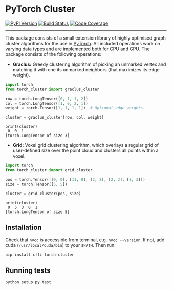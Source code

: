 [pypi-image]: https://badge.fury.io/py/torch-cluster.svg
[pypi-url]: https://pypi.python.org/pypi/torch-cluster
[build-image]: https://travis-ci.org/rusty1s/pytorch_cluster.svg?branch=master
[build-url]: https://travis-ci.org/rusty1s/pytorch_cluster
[coverage-image]: https://codecov.io/gh/rusty1s/pytorch_cluster/branch/master/graph/badge.svg
[coverage-url]: https://codecov.io/github/rusty1s/pytorch_cluster?branch=master

# PyTorch Cluster

[![PyPI Version][pypi-image]][pypi-url]
[![Build Status][build-image]][build-url]
[![Code Coverage][coverage-image]][coverage-url]

--------------------------------------------------------------------------------

This package consists of a small extension library of highly optimised graph cluster algorithms for the use in [PyTorch](http://pytorch.org/).
All included operations work on varying data types and are implemented both for CPU and GPU.
The package consists of the following operations:

* **Graclus:** Greedy clustering algorithm of picking an unmarked vertex and matching it with one its unmarked neighbors (that maximizes its edge weight).

```python
import torch
from torch_cluster import graclus_cluster

row = torch.LongTensor([0, 1, 1, 2])
col = torch.LongTensor([1, 0, 2, 1])
weight = torch.Tensor([1, 1, 1, 1])  # Optional edge weights.

cluster = graclus_cluster(row, col, weight)
```

```
print(cluster)
 0  0  1
[torch.LongTensor of size 3]
```

* **Grid:** Voxel grid clustering algorithm, which overlays a regular grid of user-defined size over the point cloud and clusters all points within a voxel.

```python
import torch
from torch_cluster import grid_cluster

pos = torch.Tensor([[0, 0], [11, 9], [2, 8], [2, 2], [8, 3]])
size = torch.Tensor([5, 5])

cluster = grid_cluster(pos, size)
```

```
print(cluster)
 0  5  3  0  1
[torch.LongTensor of size 5]
```

## Installation

Check that `nvcc` is accessible from terminal, e.g. `nvcc --version`.
If not, add cuda (`/usr/local/cuda/bin`) to your `$PATH`.
Then run:

```
pip install cffi torch-cluster
```

## Running tests

```
python setup.py test
```
